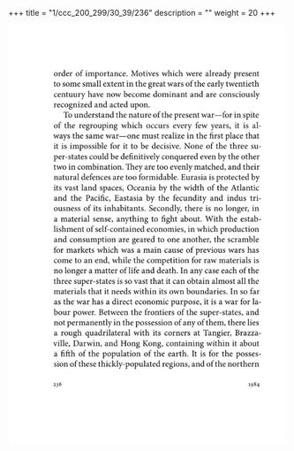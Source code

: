 +++
title = "1/ccc_200_299/30_39/236"
description = ""
weight = 20
+++

<img class="center-fit-jpg" src="/jpg_/out_jpg_1984__236.jpg" ></img>

